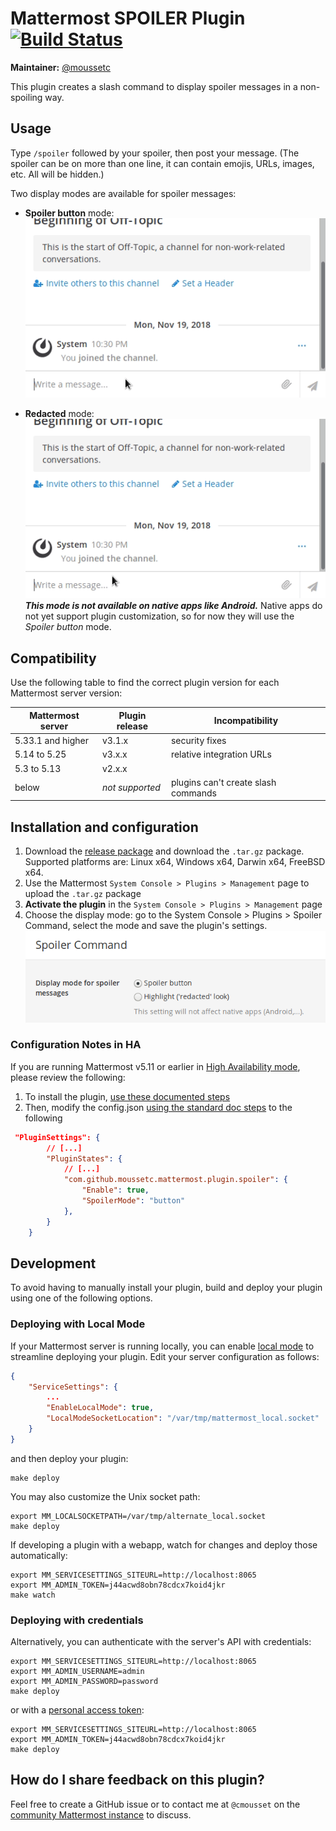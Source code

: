 # Mattermost SPOILER Plugin [![Build Status](https://api.travis-ci.com/moussetc/mattermost-plugin-spoiler.svg?branch=master)](https://travis-ci.com/moussetc/mattermost-plugin-spoiler)

**Maintainer:** [@moussetc](https://github.com/moussetc)

This plugin creates a slash command to display spoiler messages in a non-spoiling way.

## Usage

Type `/spoiler` followed by your spoiler, then post your message. (The spoiler can be on more than one line, it can contain emojis, URLs, images, etc. All will be hidden.)

Two display modes are available for spoiler messages:
- **Spoiler button** mode:  
![Spoiler button demo](assets/demo_button.gif)

- **Redacted** mode:  
![Redacted spoiler demo](assets/demo_redacted.gif)  
***This mode is not available on native apps like Android.*** Native apps do not yet support plugin customization, so for now they will use the *Spoiler button* mode.

## Compatibility

Use the following table to find the correct plugin version for each Mattermost server version:

| Mattermost server | Plugin release | Incompatibility |
| --- | --- | --- |
| 5.33.1 and higher | v3.1.x | security fixes |
| 5.14 to 5.25 | v3.x.x | relative integration URLs |
| 5.3 to 5.13 | v2.x.x | |
| below | *not supported* |  plugins can't create slash commands |

## Installation and configuration

1. Download the [release package](https://github.com/moussetc/mattermost-plugin-spoiler/releases) and download the `.tar.gz` package. Supported platforms are: Linux x64, Windows x64, Darwin x64, FreeBSD x64.
2. Use the Mattermost `System Console > Plugins > Management` page to upload the `.tar.gz` package
3. **Activate the plugin** in the `System Console > Plugins > Management` page
4. Choose the display mode: go to the System Console > Plugins > Spoiler Command, select the mode and save the plugin's settings.  
![Plugin settings](assets/demo_config.png) 

### Configuration Notes in HA

If you are running Mattermost v5.11 or earlier in [High Availability mode](https://docs.mattermost.com/deployment/cluster.html), please review the following:

1. To install the plugin, [use these documented steps](https://docs.mattermost.com/administration/plugins.html#plugin-uploads-in-high-availability-mode)
2. Then, modify the config.json [using the standard doc steps](https://docs.mattermost.com/deployment/cluster.html#updating-configuration-changes-while-operating-continuously) to the following
```json
 "PluginSettings": {
        // [...]
        "PluginStates": {
            // [...]
            "com.github.moussetc.mattermost.plugin.spoiler": {
                "Enable": true,
		        "SpoilerMode": "button"
            },
        }
    }
```

## Development

To avoid having to manually install your plugin, build and deploy your plugin using one of the following options.

### Deploying with Local Mode

If your Mattermost server is running locally, you can enable [local mode](https://docs.mattermost.com/administration/mmctl-cli-tool.html#local-mode) to streamline deploying your plugin. Edit your server configuration as follows:

```json
{
    "ServiceSettings": {
        ...
        "EnableLocalMode": true,
        "LocalModeSocketLocation": "/var/tmp/mattermost_local.socket"
    }
}
```

and then deploy your plugin:
```
make deploy
```

You may also customize the Unix socket path:
```
export MM_LOCALSOCKETPATH=/var/tmp/alternate_local.socket
make deploy
```

If developing a plugin with a webapp, watch for changes and deploy those automatically:
```
export MM_SERVICESETTINGS_SITEURL=http://localhost:8065
export MM_ADMIN_TOKEN=j44acwd8obn78cdcx7koid4jkr
make watch
```

### Deploying with credentials

Alternatively, you can authenticate with the server's API with credentials:
```
export MM_SERVICESETTINGS_SITEURL=http://localhost:8065
export MM_ADMIN_USERNAME=admin
export MM_ADMIN_PASSWORD=password
make deploy
```

or with a [personal access token](https://docs.mattermost.com/developer/personal-access-tokens.html):
```
export MM_SERVICESETTINGS_SITEURL=http://localhost:8065
export MM_ADMIN_TOKEN=j44acwd8obn78cdcx7koid4jkr
make deploy
```

## How do I share feedback on this plugin?

Feel free to create a GitHub issue or to contact me at `@cmousset` on the [community Mattermost instance](https://pre-release.mattermost.com/) to discuss.
